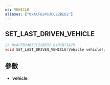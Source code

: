 ```yaml
---
ns: VEHICLE
aliases: ["0xACFB2463CC22BED2"]
---
```

## SET_LAST_DRIVEN_VEHICLE

```c
// 0xACFB2463CC22BED2 0xD1B71A25
void SET_LAST_DRIVEN_VEHICLE(Vehicle vehicle);
```


## 參數
* **vehicle**: 

